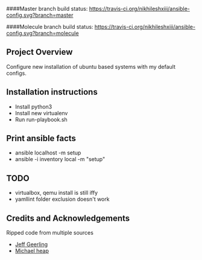 ####Master branch build status: 
https://travis-ci.org/nikhileshxiii/ansible-config.svg?branch=master

####Molecule branch build status: 
https://travis-ci.org/nikhileshxiii/ansible-config.svg?branch=molecule

## Project Overview

Configure new installation of ubuntu based systems with my default configs.

## Installation instructions

- Install python3
- Install new virtualenv
- Run run-playbook.sh

## Print ansible facts

* ansible localhost -m setup
* ansible -i inventory local  -m "setup"

## TODO
- virtualbox, qemu install is still iffy
- yamllint folder exclusion doesn't work

## Credits and Acknowledgements

Ripped code from multiple sources
- [Jeff Geerling](https://www.youtube.com/channel/UCR-DXc1voovS8nhAvccRZhg)
- [Michael heap](https://michaelheap.com/ansible-installing-google-chrome/)